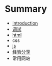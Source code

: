 # Summary

* [Introduction](README.md)
* [调试](diao-shi.md)
* [html](html.md)
* css
* [js](js.md)
* [经验分享](jing-yan-fen-xiang.md)
* 常用网站

